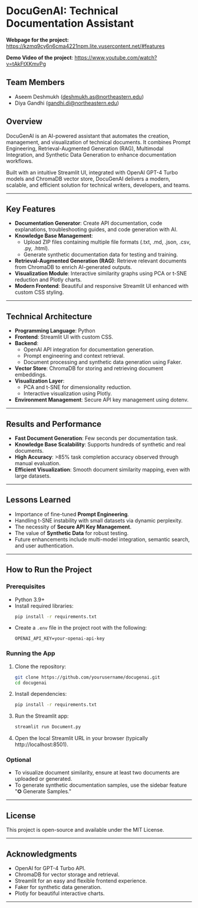 # DocuGenAI: Technical Documentation Assistant

**Webpage for the project:** https://kzmq9cy6n6cma4221npm.lite.vusercontent.net/#features

**Demo Video of the project**: https://www.youtube.com/watch?v=tAkFtXKmvPg

## Team Members
- Aseem Deshmukh (deshmukh.as@northeastern.edu)
- Diya Gandhi (gandhi.di@northeastern.edu)

## Overview
DocuGenAI is an AI-powered assistant that automates the creation, management, and visualization of technical documents. It combines Prompt Engineering, Retrieval-Augmented Generation (RAG), Multimodal Integration, and Synthetic Data Generation to enhance documentation workflows.

Built with an intuitive Streamlit UI, integrated with OpenAI GPT-4 Turbo models and ChromaDB vector store, DocuGenAI delivers a modern, scalable, and efficient solution for technical writers, developers, and teams.

---

## Key Features
- **Documentation Generator**: Create API documentation, code explanations, troubleshooting guides, and code generation with AI.
- **Knowledge Base Management**:
  - Upload ZIP files containing multiple file formats (.txt, .md, .json, .csv, .py, .html).
  - Generate synthetic documentation data for testing and training.
- **Retrieval-Augmented Generation (RAG)**: Retrieve relevant documents from ChromaDB to enrich AI-generated outputs.
- **Visualization Module**: Interactive similarity graphs using PCA or t-SNE reduction and Plotly charts.
- **Modern Frontend**: Beautiful and responsive Streamlit UI enhanced with custom CSS styling.

---

## Technical Architecture
- **Programming Language**: Python
- **Frontend**: Streamlit UI with custom CSS.
- **Backend**:
  - OpenAI API integration for documentation generation.
  - Prompt engineering and context retrieval.
  - Document processing and synthetic data generation using Faker.
- **Vector Store**: ChromaDB for storing and retrieving document embeddings.
- **Visualization Layer**:
  - PCA and t-SNE for dimensionality reduction.
  - Interactive visualization using Plotly.
- **Environment Management**: Secure API key management using dotenv.

---

## Results and Performance
- **Fast Document Generation**: Few seconds per documentation task.
- **Knowledge Base Scalability**: Supports hundreds of synthetic and real documents.
- **High Accuracy**: >85% task completion accuracy observed through manual evaluation.
- **Efficient Visualization**: Smooth document similarity mapping, even with large datasets.

---

## Lessons Learned
- Importance of fine-tuned **Prompt Engineering**.
- Handling t-SNE instability with small datasets via dynamic perplexity.
- The necessity of **Secure API Key Management**.
- The value of **Synthetic Data** for robust testing.
- Future enhancements include multi-model integration, semantic search, and user authentication.

---

## How to Run the Project

### Prerequisites
- Python 3.9+
- Install required libraries:
  ```bash
  pip install -r requirements.txt
  ```
- Create a `.env` file in the project root with the following:
  ```env
  OPENAI_API_KEY=your-openai-api-key
  ```

### Running the App
1. Clone the repository:
   ```bash
   git clone https://github.com/yourusername/docugenai.git
   cd docugenai
   ```
2. Install dependencies:
   ```bash
   pip install -r requirements.txt
   ```
3. Run the Streamlit app:
   ```bash
   streamlit run Document.py
   ```
4. Open the local Streamlit URL in your browser (typically http://localhost:8501).

### Optional
- To visualize document similarity, ensure at least two documents are uploaded or generated.
- To generate synthetic documentation samples, use the sidebar feature "✪ Generate Samples."

---

## License
This project is open-source and available under the MIT License.

---

## Acknowledgments
- OpenAI for GPT-4 Turbo API.
- ChromaDB for vector storage and retrieval.
- Streamlit for an easy and flexible frontend experience.
- Faker for synthetic data generation.
- Plotly for beautiful interactive charts.

---


